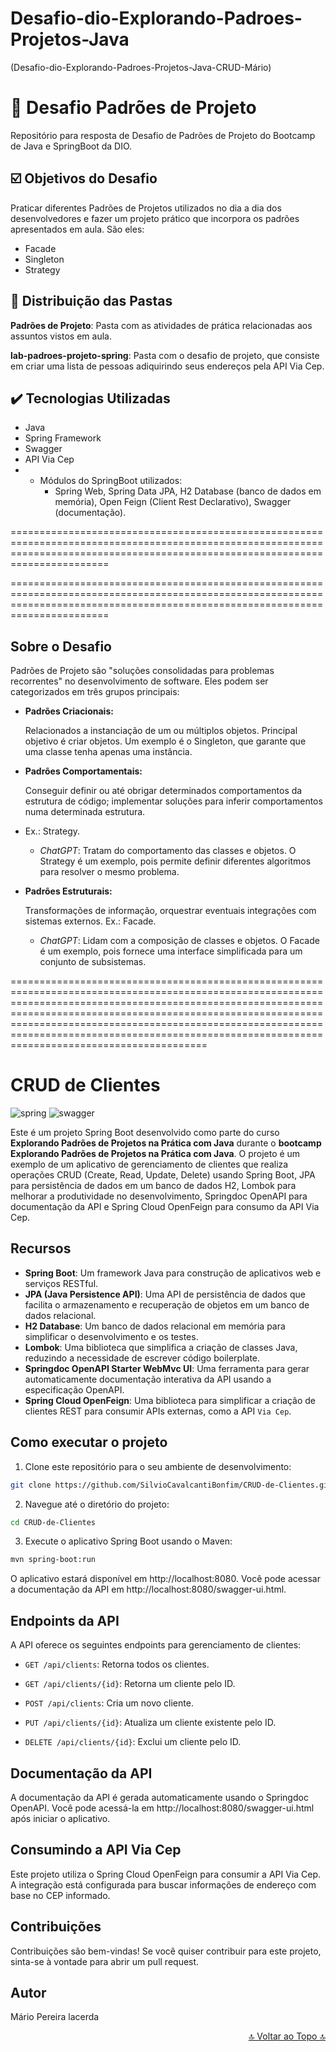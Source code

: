 
# Desafio-dio-Explorando-Padroes-Projetos-Java

(Desafio-dio-Explorando-Padroes-Projetos-Java-CRUD-Mário)



# 📃 Desafio Padrões de Projeto

Repositório para resposta de Desafio de Padrões de Projeto do Bootcamp de Java e SpringBoot da DIO.



## ☑️ Objetivos do Desafio

Praticar diferentes Padrões de Projetos utilizados no dia a dia dos desenvolvedores e fazer um projeto prático que incorpora os padrões apresentados em aula. São eles:

- Facade
- Singleton
- Strategy



## 📂 Distribuição das Pastas

**Padrões de Projeto**: Pasta com as atividades de prática relacionadas aos assuntos vistos em aula.

**lab-padroes-projeto-spring**: Pasta com o desafio de projeto, que consiste em criar uma lista de pessoas adiquirindo seus endereços pela API Via Cep.


## ✔️ Tecnologias Utilizadas

- Java
- Spring Framework
- Swagger
- API Via Cep
- - Módulos do SpringBoot utilizados:
    - Spring Web, Spring Data JPA, H2 Database (banco de dados em memória), Open Feign (Client Rest Declarativo), Swagger (documentação).

===================================================================================================================================================================================

===================================================================================================================================================================================



## Sobre o Desafio

Padrões de Projeto são "soluções consolidadas para problemas recorrentes" no desenvolvimento de software. Eles podem ser categorizados em três grupos principais:

* **Padrões Criacionais:**

  Relacionados a instanciação de um ou múltiplos objetos. Principal objetivo é criar objetos. Um exemplo é o Singleton, que garante que uma classe tenha apenas uma instância.


* **Padrões Comportamentais:**

  Conseguir definir ou até obrigar determinados comportamentos da estrutura de código; implementar soluções para inferir comportamentos numa determinada estrutura. 
* Ex.: Strategy.

    * *ChatGPT*: Tratam do comportamento das classes e objetos. O Strategy é um exemplo, pois permite definir diferentes algoritmos para resolver o mesmo problema.
  

* **Padrões Estruturais:**


  Transformações de informação, orquestrar eventuais integrações com sistemas externos. Ex.: Facade.

    * *ChatGPT*: Lidam com a composição de classes e objetos. O Facade é um exemplo, pois fornece uma interface simplificada para um conjunto de subsistemas.



======================================================================================================================================================================================================================================================================================================================================================================


# CRUD de Clientes

![spring](https://img.shields.io/badge/-Spring_Boot-white?style=for-the-badge&logo=Spring-Boot&color=6DB33F&logoColor=white)
![swagger](https://img.shields.io/badge/-Swagger-white?style=for-the-badge&logo=swagger&color=85EA2D&logoColor=white)

Este é um projeto Spring Boot desenvolvido como parte do curso **Explorando Padrões de Projetos na Prática com Java** durante o **bootcamp Explorando Padrões de Projetos na Prática com Java**. 
O projeto é um exemplo de um aplicativo de gerenciamento de clientes que realiza operações CRUD (Create, Read, Update, Delete) usando Spring Boot, JPA para persistência de dados em um banco de dados H2, 
Lombok para melhorar a produtividade no desenvolvimento, Springdoc OpenAPI para documentação da API e Spring Cloud OpenFeign para consumo da API Via Cep.

## Recursos

- **Spring Boot**: Um framework Java para construção de aplicativos web e serviços RESTful.
- **JPA (Java Persistence API)**: Uma API de persistência de dados que facilita o armazenamento e recuperação de objetos em um banco de dados relacional.
- **H2 Database**: Um banco de dados relacional em memória para simplificar o desenvolvimento e os testes.
- **Lombok**: Uma biblioteca que simplifica a criação de classes Java, reduzindo a necessidade de escrever código boilerplate.
- **Springdoc OpenAPI Starter WebMvc UI**: Uma ferramenta para gerar automaticamente documentação interativa da API usando a especificação OpenAPI.
- **Spring Cloud OpenFeign**: Uma biblioteca para simplificar a criação de clientes REST para consumir APIs externas, como a API `Via Cep`.

## Como executar o projeto

1. Clone este repositório para o seu ambiente de desenvolvimento:

```bash
git clone https://github.com/SilvioCavalcantiBonfim/CRUD-de-Clientes.git
```
2. Navegue até o diretório do projeto:

```bash
cd CRUD-de-Clientes
```
3. Execute o aplicativo Spring Boot usando o Maven:

```bash
mvn spring-boot:run
```
O aplicativo estará disponível em http://localhost:8080. Você pode acessar a documentação da API em http://localhost:8080/swagger-ui.html.

## Endpoints da API

A API oferece os seguintes endpoints para gerenciamento de clientes:

- `GET /api/clients`: Retorna todos os clientes.

- `GET /api/clients/{id}`: Retorna um cliente pelo ID.
- `POST /api/clients`: Cria um novo cliente.
- `PUT /api/clients/{id}`: Atualiza um cliente existente pelo ID.
- `DELETE /api/clients/{id}`: Exclui um cliente pelo ID.

## Documentação da API

A documentação da API é gerada automaticamente usando o Springdoc OpenAPI. Você pode acessá-la em http://localhost:8080/swagger-ui.html após iniciar o aplicativo.

## Consumindo a API Via Cep

Este projeto utiliza o Spring Cloud OpenFeign para consumir a API Via Cep. A integração está configurada para buscar informações de endereço com base no CEP informado.

## Contribuições

Contribuições são bem-vindas! Se você quiser contribuir para este projeto, sinta-se à vontade para abrir um pull request.

## Autor

Mário Pereira lacerda

<p align="right"><a href="#"> 🔝 Voltar ao Topo 🔝 </a></p>